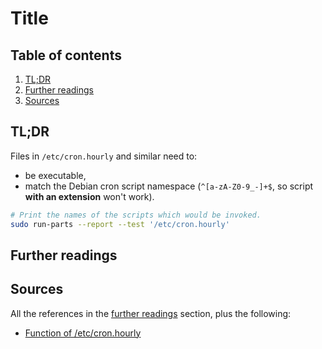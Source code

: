 # Title

## Table of contents <!-- omit in toc -->

1. [TL;DR](#tldr)
1. [Further readings](#further-readings)
1. [Sources](#sources)

## TL;DR

Files in `/etc/cron.hourly` and similar need to:

- be executable,
- match the Debian cron script namespace (`^[a-zA-Z0-9_-]+$`, so script **with an extension** won't work).

```sh
# Print the names of the scripts which would be invoked.
sudo run-parts --report --test '/etc/cron.hourly'
```

## Further readings

## Sources

All the references in the [further readings] section, plus the following:

- [Function of /etc/cron.hourly]

<!-- upstream -->

<!-- internal references -->
[further readings]: #further-readings

<!-- external references -->
[Function of /etc/cron.hourly]: https://askubuntu.com/questions/7676/function-of-etc-cron-hourly#607974
